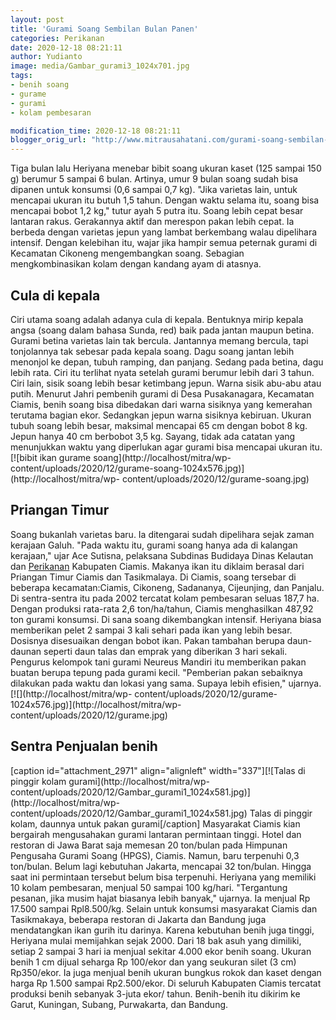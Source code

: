 ```yaml
---
layout: post
title: 'Gurami Soang Sembilan Bulan Panen'
categories: Perikanan
date: 2020-12-18 08:21:11
author: Yudianto
image: media/Gambar_gurami3_1024x701.jpg
tags:
- benih soang
- gurame
- gurami
- kolam pembesaran

modification_time: 2020-12-18 08:21:11
blogger_orig_url: "http://www.mitrausahatani.com/gurami-soang-sembilan-bulan-panen.html"
---
```


Tiga bulan lalu Heriyana menebar bibit soang ukuran kaset (125 sampai 150 g)
berumur 5 sampai 6 bulan. Artinya, umur 9 bulan soang sudah bisa dipanen untuk
konsumsi (0,6 sampai 0,7 kg). "Jika varietas lain, untuk mencapai ukuran itu
butuh 1,5 tahun. Dengan waktu selama itu, soang bisa mencapai bobot 1,2 kg,"
tutur ayah 5 putra itu. Soang lebih cepat besar lantaran rakus. Gerakannya
aktif dan merespon pakan lebih cepat. Ia berbeda dengan varietas jepun yang
lambat berkembang walau dipelihara intensif. Dengan kelebihan itu, wajar jika
hampir semua peternak gurami di Kecamatan Cikoneng mengembangkan soang.
Sebagian mengkombinasikan kolam dengan kandang ayam di atasnya.

## Cula di kepala

Ciri utama soang adalah adanya cula di kepala. Bentuknya mirip kepala angsa
(soang dalam bahasa Sunda, red) baik pada jantan maupun betina. Gurami betina
varietas lain tak bercula. Jantannya memang bercula, tapi tonjolannya tak
sebesar pada kepala soang. Dagu soang jantan lebih menonjol ke depan, tubuh
ramping, dan panjang. Sedang pada betina, dagu lebih rata. Ciri itu terlihat
nyata setelah gurami berumur lebih dari 3 tahun. Ciri lain, sisik soang lebih
besar ketimbang jepun. Warna sisik abu-abu atau putih. Menurut Jahri pembenih
gurami di Desa Pusakanagara, Kecamatan Ciamis, benih soang bisa dibedakan dari
warna sisiknya yang kemerahan terutama bagian ekor. Sedangkan jepun warna
sisiknya kebiruan. Ukuran tubuh soang lebih besar, maksimal mencapai 65 cm
dengan bobot 8 kg. Jepun hanya 40 cm berbobot 3,5 kg. Sayang, tidak ada
catatan yang menunjukkan waktu yang diperlukan agar gurami bisa mencapai
ukuran itu. [![bibit ikan gurame soang](http://localhost/mitra/wp-
content/uploads/2020/12/gurame-soang-1024x576.jpg)](http://localhost/mitra/wp-
content/uploads/2020/12/gurame-soang.jpg)

## Priangan Timur

Soang bukanlah varietas baru. Ia ditengarai sudah dipelihara sejak zaman
kerajaan Galuh. "Pada waktu itu, gurami soang hanya ada di kalangan kerajaan,"
ujar Ace Sutisna, pelaksana Subdinas Budidaya Dinas Kelautan dan
[Perikanan](https://www.mitrausahatani.com/perikanan "Perikanan") Kabupaten Ciamis.
Makanya ikan itu diklaim berasal dari Priangan Timur Ciamis dan Tasikmalaya.
Di Ciamis, soang tersebar di beberapa kecamatan:Ciamis, Cikoneng, Sadananya,
Cijeunjing, dan Panjalu. Di sentra-sentra itu pada 2002 tercatat kolam
pembesaran seluas 187,7 ha. Dengan produksi rata-rata 2,6 ton/ha/tahun, Ciamis
menghasilkan 487,92 ton gurami konsumsi. Di sana soang dikembangkan intensif.
Heriyana biasa memberikan pelet 2 sampai 3 kali sehari pada ikan yang lebih
besar. Dosisnya disesuaikan dengan bobot ikan. Pakan tambahan berupa daun-
daunan seperti daun talas dan emprak yang diberikan 3 hari sekali. Pengurus
kelompok tani gurami Neureus Mandiri itu memberikan pakan buatan berupa tepung
pada gurami kecil. "Pemberian pakan sebaiknya dilakukan pada waktu dan lokasi
yang sama. Supaya lebih efisien," ujarnya. [![](http://localhost/mitra/wp-
content/uploads/2020/12/gurame-1024x576.jpg)](http://localhost/mitra/wp-
content/uploads/2020/12/gurame.jpg)

## Sentra Penjualan benih

[caption id="attachment_2971" align="alignleft" width="337"][![Talas di
pinggir kolam gurami](http://localhost/mitra/wp-
content/uploads/2020/12/Gambar_gurami1_1024x581.jpg)](http://localhost/mitra/wp-
content/uploads/2020/12/Gambar_gurami1_1024x581.jpg) Talas di pinggir kolam,
daunnya untuk pakan gurami[/caption] Masyarakat Ciamis kian bergairah
mengusahakan gurami lantaran permintaan tinggi. Hotel dan restoran di Jawa
Barat saja memesan 20 ton/bulan pada Himpunan Pengusaha Gurami Soang (HPGS),
Ciamis. Namun, baru terpenuhi 0,3 ton/bulan. Belum lagi kebutuhan Jakarta,
mencapai 32 ton/bulan. Hingga saat ini permintaan tersebut belum bisa
terpenuhi. Heriyana yang memiliki 10 kolam pembesaran, menjual 50 sampai 100
kg/hari. "Tergantung pesanan, jika musim hajat biasanya lebih banyak,"
ujarnya. Ia menjual Rp 17.500 sampai Rpl8.500/kg. Selain untuk konsumsi
masyarakat Ciamis dan Tasikmakaya, beberapa restoran di Jakarta dan Bandung
juga mendatangkan ikan gurih itu darinya. Karena kebutuhan benih juga tinggi,
Heriyana mulai memijahkan sejak 2000. Dari 18 bak asuh yang dimiliki, setiap 2
sampai 3 hari ia menjual sekitar 4.000 ekor benih soang. Ukuran benih 1 cm
dijual seharga Rp 100/ekor dan yang seukuran silet (3 cm) Rp350/ekor. Ia juga
menjual benih ukuran bungkus rokok dan kaset dengan harga Rp 1.500 sampai
Rp2.500/ekor. Di seluruh Kabupaten Ciamis tercatat produksi benih sebanyak
3-juta ekor/ tahun. Benih-benih itu dikirim ke Garut, Kuningan, Subang,
Purwakarta, dan Bandung.


